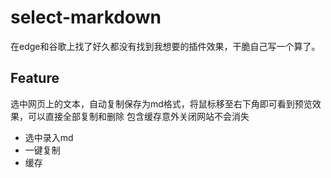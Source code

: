 # select-markdown
在edge和谷歌上找了好久都没有找到我想要的插件效果，干脆自己写一个算了。

## Feature

选中网页上的文本，自动复制保存为md格式，将鼠标移至右下角即可看到预览效果，可以直接全部复制和删除
包含缓存意外关闭网站不会消失

- 选中录入md
- 一键复制
- 缓存

